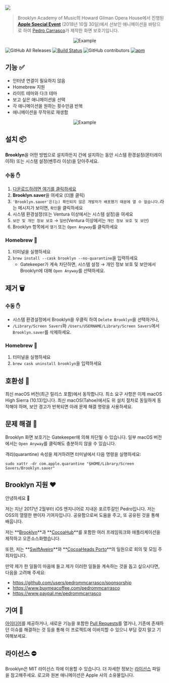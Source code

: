 ![](https://github.com/pedrommcarrasco/Brooklyn/blob/master/Design/logo.jpg?raw=true)

> Brooklyn Academy of Music의 Howard Gilman Opera House에서 진행된 **[Apple Special Event](https://www.youtube.com/watch?v=bfHEnw6Rm-4)** (2018년 10월 30일)에서 선보인 애니메이션을 바탕으로 하여 [Pedro Carrasco](https://twitter.com/pedrommcarrasco)가 제작한 화면 보호기입니다.

<p align="center">
    <img src="https://github.com/pedrommcarrasco/Brooklyn/blob/master/Design/showcase.gif?raw=true" alt="Example"/>
</p>

![GitHub All Releases](https://img.shields.io/github/downloads/pedrommcarrasco/brooklyn/total.svg) [![Build Status](https://travis-ci.org/pedrommcarrasco/Brooklyn.svg?branch=master)](https://travis-ci.org/pedrommcarrasco/Brooklyn) ![GitHub contributors](https://img.shields.io/github/contributors/pedrommcarrasco/brooklyn.svg) [![apm](https://img.shields.io/apm/l/vim-mode.svg)](https://github.com/pedrommcarrasco/Brooklyn/blob/master/LICENSE)

## 기능 ✅

* 인터넷 연결이 필요하지 않음
* Homebrew 지원
* 라이트 테마와 다크 테마
* 보고 싶은 애니메이션을 선택
* 각 애니메이션을 원하는 횟수만큼 반복
* 애니메이션을 무작위로 재생함

<p align="center">
    <img src="https://github.com/pedrommcarrasco/Brooklyn/blob/master/Design/preferenceMenu.png?raw=true" alt="Example"/>
</p>

## 설치 📦

**Brooklyn**을 어떤 방법으로 설치하든지 간에 설치하는 동안 시스템 환경설정(몬터레이 이하) 또는 시스템 설정(벤투라 이상)을 닫아주세요.

### 수동 :hand:

1. [다운로드하려면 여기를 클릭하세요](https://github.com/pedrommcarrasco/Brooklyn/releases/download/2.2.0/Brooklyn.saver.zip)
2. **Brooklyn.saver**을 여세요 (더블 클릭)
3. `'Brooklyn.saver'은(는) 확인되지 않은 개발자가 배포했기 때문에 열 수 없습니다.`라는 메시지가 보이면, `확인`을 클릭하세요
4. 시스템 환경설정(또는 Ventura 이상에서는 시스템 설정)을 여세요
5. `보안 및 개인 정보 보호` → `일반`(Ventura 이상에서는 `개인 정보 보호 및 보안`)
6. Brooklyn 항목에서 `열기` 또는 `Open Anyway`를 클릭하세요

### Homebrew 🍺

1. 터미널을 실행하세요
2. `brew install --cask brooklyn --no-quarantine`을 입력하세요
    - Gatekeeper가 계속 차단하면, 시스템 설정 → 개인 정보 보호 및 보안에서 Brooklyn에 대해 `Open Anyway`를 선택하세요.

## 제거 🗑️

### 수동 :hand:

- 시스템 환경설정에서 Brooklyn을 우클릭 하여 `Delete Brooklyn`을 선택하거나,
- `/Library/Screen Savers`와 `/Users/USERNAME/Library/Screen Savers`에서 `Brooklyn.saver`를 삭제하세요.

### Homebrew 🍺

1. 터미널을 실행하세요
2. `brew cask uninstall brooklyn`을 입력하세요

## 호환성 🔧

최신 macOS 버전(최근 릴리스 포함)에서 동작합니다. 최소 요구 사항은 이제 macOS High Sierra (10.13)입니다. 최신 macOS(Tahoe)에서도 위 설치 절차로 동일하게 동작해야 하며, 보안 경고가 반복되면 아래 문제 해결 명령을 사용하세요.

## 문제 해결 🤕

Brooklyn 화면 보호기는 Gatekeeper에 의해 차단될 수 있습니다. 일부 macOS 버전에서는 `Open Anyway`를 클릭해도 충분하지 않을 수 있습니다.

격리(quarantine) 속성을 제거하려면 터미널에서 다음 명령을 실행하세요:

```shell
sudo xattr -dr com.apple.quarantine "$HOME/Library/Screen Savers/Brooklyn.saver"
```

## Brooklyn 지원 ❤️

안녕하세요 👋

저는 지난 2017년 2월부터 iOS 엔지니어로 지내온 포르투갈인 Pedro입니다. 저는 OSS의 열렬한 팬이자 기여자입니다. 공유함으로써 도움을 주고, 또 공유된 것을 통해 배웁니다.

저는 **[Brooklyn](https://github.com/pedrommcarrasco/Brooklyn)**과 **[CocoaHub](https://cocoahub.app)**를 포함한 여러 프레임워크와 애플리케이션을 제작하고 오픈소스화했습니다.

또한, 저는 **[SwiftAveiro](https://swiftaveiro.xyz)**와 **[CocoaHeads Porto](https://www.meetup.com/CocoaHeads-Porto/)**의 일원으로 회의 및 모임 주최자입니다.

만약 제가 한 일들이 마음에 들고 제가 이러한 일들을 계속하는 것을 돕고 싶으시다면, 다음을 고려해 주세요:
* https://github.com/users/pedrommcarrasco/sponsorship
* https://www.buymeacoffee.com/pedrommcarrasco
* https://www.paypal.me/pedrommcarrasco


## 기여 🙌 

[아이디어](https://github.com/pedrommcarrasco/Brooklyn/issues?q=is%3Aissue+is%3Aopen+sort%3Aupdated-desc)를 제공하거나, 새로운 기능을 포함한 [Pull Requests](https://github.com/pedrommcarrasco/Brooklyn/pulls?q=is%3Apr+is%3Aopen+sort%3Aupdated-desc)를 열거나, 기존에 존재하던 이슈를 해결하는 것 등을 통해 이 프로젝트에 이바지할 수 있으니 부담 갖지 말고 기여해보세요.

## 라이선스 ⛔

Brooklyn은 MIT 라이선스 하에 이용할 수 있습니다. 더 자세한 정보는 [라이선스](https://github.com/pedrommcarrasco/Brooklyn/blob/master/LICENSE) 파일을 참고해주세요. 로고와 원본 애니메이션은 Apple 사의 소유물입니다.